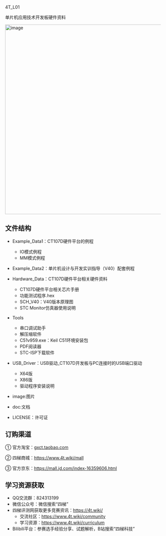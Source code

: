 4T_L01

单片机应用技术开发板硬件资料

<img width="794" height="615" alt="image" src="https://github.com/user-attachments/assets/fffb4ef6-2922-4c8a-9fc2-92d492d41741" />

## 文件结构

- Example_Data1：CT107D硬件平台的例程
  
  - IO模式例程
  - MM模式例程
- Example_Data2：单片机设计与开发实训指导（V40）配套例程
  
- Hardware_Data：CT107D硬件平台相关硬件资料
  
  - CT107D硬件平台相关芯片手册
  - 功能测试程序.hex
  - SCH_V40：V40版本原理图
  - STC Monitor仿真器使用说明
- Tools
  
  - 串口调试助手
  - 解压缩软件
  - C51v959.exe：Keil C51环境安装包
  - PDF阅读器
  - STC-ISP下载软件
- USB_Driver：USB驱动_CT107D开发板与PC连接时的USB端口驱动
  
  - X64版
  - X86版
  - 驱动程序安装说明
- image:图片
  
- doc:文档
  
- LICENSE：许可证
  

## 订购渠道

① 官方淘宝：[gxct.taobao.com]()

② 四梯商城：https://www.4t.wiki/mall

③ 官方京东：https://mall.jd.com/index-16359606.html

## 学习资源获取

- QQ交流群：824313199
- 微信公众号：微信搜索“四梯”
- 四梯评测网获取更多竞赛资讯：https://4t.wiki/
  - 交流社区：https://www.4t.wiki/community
  - 学习资源：https://www.4t.wiki/curriculum
- Bilibili平台：参赛选手经验分享、试题解析，B站搜索“四梯科技”
